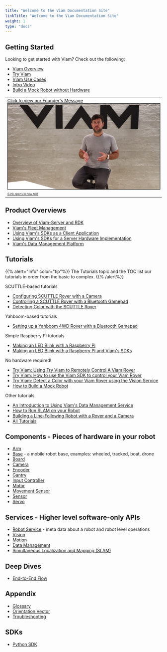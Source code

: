 ```yaml
---
title: "Welcome to the Viam Documentation Site"
linkTitle: "Welcome to the Viam Documentation Site"
weight: 1
type: "docs"
---
```


<div class="mra-row">
    <div class="mra-column">
        <h2>
            Getting Started
        </h2>
        <p>
            Looking to get started with Viam? Check out the following:
        </p>
        <ul>
            <li>
                <a href="/getting-started/high-level-overview">
                    Viam Overview
                </a>
            </li>
            <li>
                <a href="/getting-started/try-viam">
                    Try Viam
                </a>
            </li>
            <li>
                <a href="http://www.viam.com/use-cases">
                    Viam Use Cases
                </a>
            </li>
            <li>
                <a href="https://www.youtube.com/watch?v=TjmvnEdNVKs&ab_channel=EliotHorowitz">
                    Intro Video
                </a>
            </li>
            <li>
                <a href="/tutorials/build-a-mock-robot/">
                    Build a Mock Robot without Hardware
                </a>
            </li>
        </ul>
    </div>
    <div class="mra-column">
        <table>
            <tr>
                <td>
                    <a href="https://www.youtube.com/watch?v=TjmvnEdNVKs" target="_blank">
                        Click to view our Founder's Message
                        <img src="img/eliot-vid-thumb.png" style="border: 1px solid black">
                        <span style="font-size:xx-small" </span>
                            (Link opens in new tab)
                    </a>
                </td>
            </tr>
        </table>
    </div>
</div>

## Product Overviews

- [Overview of Viam-Server and RDK](./product-overviews/rdk/)
- [Viam's Fleet Management](./product-overviews/fleet-management/)
- [Using Viam's SDKs as a Client Application](./product-overviews/sdk-as-client/)
- [Using Viam's SDKs for a Server Hardware Implementation](./product-overviews/sdk-as-server/)
- [Viam's Data Management Platform](./product-overviews/data-management/)

## Tutorials

{{% alert="Info" color="tip"%}}
The Tutorials topic and the TOC list our tutorials in order from the  basic to complex.
{{% /alert%}}

SCUTTLE-based tutorials

- [Configuring SCUTTLE Rover with a Camera](./tutorials/scuttlebot/)
- [Controlling a SCUTTLE Rover with a Bluetooth Gamepad](./tutorials/scuttle-gamepad/)
- [Detecting Color with the SCUTTLE Rover](./tutorials/color-detection-scuttle/)

Yahboom-based tutorials

- [Setting up a Yahboom 4WD Rover with a Bluetooth Gamepad](./tutorials/yahboom-rover/)

Simple Raspberry Pi tutorials

- [Making an LED Blink with a Raspberry Pi](./tutorials/make-an-led-blink-with-the-viam-app/)
- [Making an LED Blink with a Raspberry Pi and Viam's SDKs](./tutorials/make-an-led-blink-with-a-raspberry-pi-and-sdk/)

No hardware required!

- [Try Viam: Using Try Viam to Remotely Control A Viam Rover](./tutorials/try-viam/)
- [Try Viam: How to use the Viam SDK to control your Viam Rover](./tutorials/try-viam-sdk/)
- [Try Viam: Detect a Color with your Viam Rover using the Vision Service](./tutorials/try-viam-color-detection/)
- [How to Build a Mock Robot](./tutorials/build-a-mock-robot/)

Other tutorials

- [An Introduction to Using Viam's Data Management Service](./tutorials/data-management/)
- [How to Run SLAM on your Robot](./tutorials/slam/)
- [Building a Line-Following Robot with a Rover and a Camera](./tutorials/webcam-line-follower-robot/)
- [All Tutorials](./tutorials/)

## Components - Pieces of hardware in your robot

- [Arm](./components/arm/)
- [Base](./components/base/) - a mobile robot base, examples: wheeled, tracked, boat, drone
- [Board](./components/board/)
- [Camera](./components/camera/)
- [Encoder](./components/encoder/)
- [Gantry](./components/gantry/)
- [Input Controller](./components/input-controller/)
- [Motor](./components/motor/)
- [Movement Sensor](./components/movement-sensor/)
- [Sensor](./components/sensor/)
- [Servo](./components/servo/)

## Services - Higher level software-only APIs

- [Robot Service](./services/robot-service/) - meta data about a robot and robot level operations
- [Vision](./services/vision/)
- [Motion](./services/motion/)
- [Data Management](./services/data-management/)
- [Simultaneous Localization and Mapping (SLAM)](./services/slam/)

## Deep Dives

- [End-to-End Flow](./deeper-dive/robot-to-robot-comms/)

## Appendix

- [Glossary](./appendix/glossary/)
- [Orientation Vector](./appendix/orientation-vector/)
- [Troubleshooting](./appendix/troubleshooting/)

## SDKs

- [Python SDK](https://python.viam.dev/)

